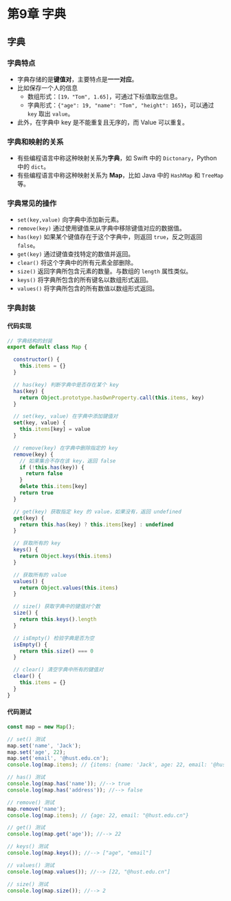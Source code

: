 # 第9章 字典

## 字典

### 字典特点

- 字典存储的是**键值对**，主要特点是**一一对应**。
- 比如保存一个人的信息
  - 数组形式：`[19，"Tom", 1.65]`，可通过下标值取出信息。
  - 字典形式：`{"age": 19, "name": "Tom", "height": 165}`，可以通过 `key` 取出 `value`。
- 此外，在字典中 key 是不能重复且无序的，而 Value 可以重复。

### 字典和映射的关系

- 有些编程语言中称这种映射关系为**字典**，如 Swift 中的 `Dictonary`，Python 中的 `dict`。
- 有些编程语言中称这种映射关系为 **Map**，比如 Java 中的 `HashMap` 和 `TreeMap` 等。

### 字典常见的操作

- `set(key,value)` 向字典中添加新元素。
- `remove(key)` 通过使用键值来从字典中移除键值对应的数据值。
- `has(key)` 如果某个键值存在于这个字典中，则返回 `true`，反之则返回 `false`。
- `get(key)` 通过键值查找特定的数值并返回。
- `clear()` 将这个字典中的所有元素全部删除。
- `size()` 返回字典所包含元素的数量。与数组的 `length` 属性类似。
- `keys()` 将字典所包含的所有键名以数组形式返回。
- `values()` 将字典所包含的所有数值以数组形式返回。

### 字典封装

#### 代码实现

```js
// 字典结构的封装
export default class Map {

  constructor() {
    this.items = {}
  }

  // has(key) 判断字典中是否存在某个 key
  has(key) {
    return Object.prototype.hasOwnProperty.call(this.items, key)
  }

  // set(key, value) 在字典中添加键值对
  set(key, value) {
    this.items[key] = value
  }

  // remove(key) 在字典中删除指定的 key
  remove(key) {
    // 如果集合不存在该 key，返回 false
    if (!this.has(key)) {
      return false
    }
    delete this.items[key]
    return true
  }

  // get(key) 获取指定 key 的 value，如果没有，返回 undefined
  get(key) {
    return this.has(key) ? this.items[key] : undefined
  }

  // 获取所有的 key
  keys() {
    return Object.keys(this.items)
  }

  // 获取所有的 value
  values() {
    return Object.values(this.items)
  }

  // size() 获取字典中的键值对个数
  size() {
    return this.keys().length
  }

  // isEmpty() 检验字典是否为空
  isEmpty() {
    return this.size() === 0
  }

  // clear() 清空字典中所有的键值对
  clear() {
    this.items = {}
  }
}
```

#### 代码测试

```js
const map = new Map();

// set() 测试
map.set('name', 'Jack');
map.set('age', 22);
map.set('email', '@hust.edu.cn');
console.log(map.items); // {items: {name: 'Jack', age: 22, email: '@hust.edu.cn'}}

// has() 测试
console.log(map.has('name')); //--> true
console.log(map.has('address')); //--> false

// remove() 测试
map.remove('name');
console.log(map.items); // {age: 22, email: "@hust.edu.cn"}

// get() 测试
console.log(map.get('age')); //--> 22

// keys() 测试
console.log(map.keys()); //--> ["age", "email"]

// values() 测试
console.log(map.values()); //--> [22, "@hust.edu.cn"]

// size() 测试
console.log(map.size()); //--> 2
```
